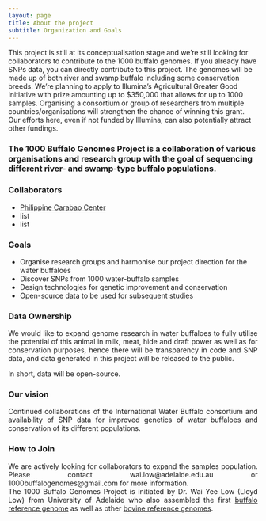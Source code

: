 ```yaml
---
layout: page
title: About the project
subtitle: Organization and Goals
---
```


This project is still at its conceptualisation stage and we’re still looking for collaborators to contribute to the 1000 buffalo genomes. If you already have SNPs data, you can directly contribute to this project. The genomes will be made up of both river and swamp buffalo including some conservation breeds. We’re planning to apply to Illumina’s Agricultural Greater Good Initiative with prize amounting up to $350,000 that allows for up to 1000 samples. Organising a consortium or group of researchers from multiple countries/organisations will strengthen the chance of winning this grant. Our efforts here, even if not funded by Illumina, can also potentially attract other fundings.
</div>

### The 1000 Buffalo Genomes Project is a collaboration of various organisations and research group with the goal of sequencing different river- and swamp-type buffalo populations.

### Collaborators

- <a href="https://www.pcc.gov.ph/">Philippine Carabao Center</a>
- list
- list

### Goals
- Organise research groups and harmonise our project direction for the water buffaloes
- Discover SNPs from 1000 water-buffalo samples
- Design technologies for genetic improvement and conservation
- Open-source data to be used for subsequent studies

### Data Ownership
<div style="text-align: justify">
We would like to expand genome research in water buffaloes to fully utilise the potential of this animal in milk, meat, hide and draft power as well as for conservation purposes, hence there will be transparency in code and SNP data, and data generated in this project will be released to the public.

In short, data will be open-source.
</div>

### Our vision
<div style="text-align: justify">
Continued collaborations of the International Water Buffalo consortium and availability of SNP data for improved genetics of water buffaloes and conservation of its different populations.
</div>

### How to Join
<div style="text-align: justify">
We are actively looking for collaborators to expand the samples population. Please contact wai.low@adelaide.edu.au or 1000buffalogenomes@gmail.com for more information.
</div>

<div style="text-align: justify">
The 1000 Buffalo Genomes Project is initiated by Dr. Wai Yee Low (Lloyd Low) from University of Adelaide who also assembled the first <a href="https://www.nature.com/articles/s41467-018-08260-0">buffalo reference genome</a> as well as other <a href="https://www.nature.com/articles/s41467-020-15848-y">bovine reference genomes</a>. 